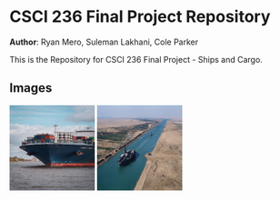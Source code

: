 # CSCI 236 Final Project Repository

**Author**: Ryan Mero, Suleman Lakhani, Cole Parker

This is the Repository for CSCI 236 Final Project - Ships and Cargo. 

## Images
<img src ="/images/shipcargo1.png" height ="150" width = "150"> <img src ="/images/shipcargo2.png" height ="150" width = "150">
